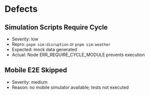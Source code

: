 # Defects

## Simulation Scripts Require Cycle
- Severity: low
- Repro: `pnpm sim:disruption` or `pnpm sim:weather`
- Expected: mock data generated
- Actual: Node ERR_REQUIRE_CYCLE_MODULE prevents execution

## Mobile E2E Skipped
- Severity: medium
- Reason: no mobile simulator available; tests not executed

